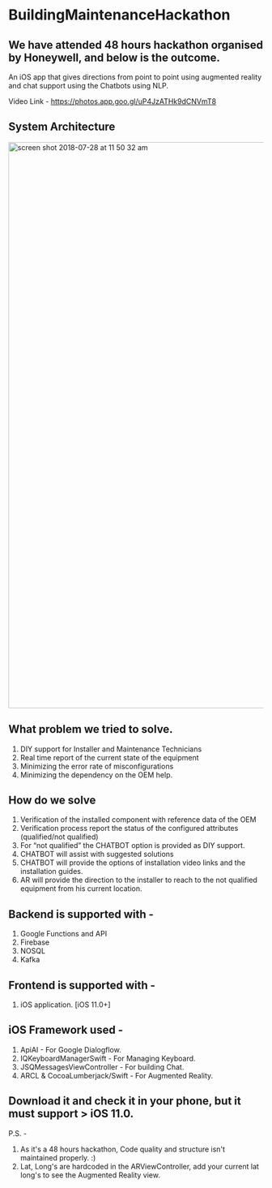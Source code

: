 # BuildingMaintenanceHackathon

## We have attended 48 hours hackathon organised by Honeywell, and below is the outcome.

An iOS app that gives directions from point to point using augmented reality and chat support using the Chatbots using NLP.

Video Link - https://photos.app.goo.gl/uP4JzATHk9dCNVmT8


## System Architecture

<img width="1116" alt="screen shot 2018-07-28 at 11 50 32 am" src="https://user-images.githubusercontent.com/8708394/43353730-8d741ccc-925c-11e8-9975-47be3ace9afe.png">


## What problem we tried to solve.

1. DIY support for Installer and Maintenance Technicians
2. Real time report of the current state of the equipment 
3. Minimizing the error rate of misconfigurations
4. Minimizing the dependency on the OEM help. 


## How do we solve

1. Verification of the installed component with reference data of the OEM
2. Verification process report the status of the configured attributes (qualified/not qualified)
3. For “not qualified” the CHATBOT option is provided as DIY support. 
4. CHATBOT will assist with suggested solutions
5. CHATBOT will provide the options of installation video links and the installation guides.
6. AR will provide the direction to the installer to reach to the not qualified equipment from his current location.

## Backend is supported with -

1. Google Functions and API
2. Firebase
3. NOSQL
4. Kafka

## Frontend is supported with -

1. iOS application. [iOS 11.0+]


## iOS Framework used -

1. ApiAI - For Google Dialogflow.
2. IQKeyboardManagerSwift - For Managing Keyboard.
3. JSQMessagesViewController - For building Chat.
4. ARCL & CocoaLumberjack/Swift - For Augmented Reality.

## Download it and check it in your phone, but it must support > iOS 11.0.

P.S. - 

1. As it's a 48 hours hackathon, Code quality and structure isn't maintained properly. :)
2. Lat, Long's are hardcoded in the ARViewController, add your current lat long's to see the Augmented Reality view.



